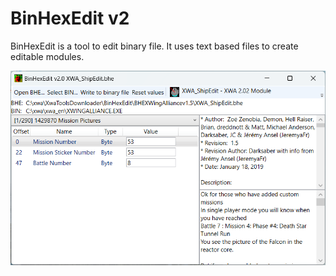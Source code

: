 # BinHexEdit v2

BinHexEdit is a tool to edit binary file. It uses text based files to create editable modules.

![BinHexEdit](Images/BinHexEdit.png)

